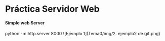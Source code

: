 # Práctica Servidor Web
#### Simple web Server
python -m http.server 8000
![Ejemplo 1](Tema0/img/2. ejemplo2 de git.png)
